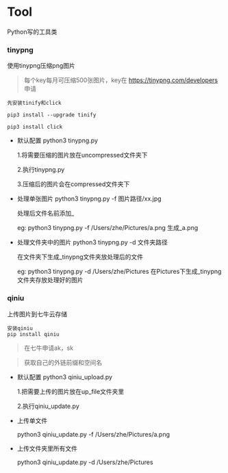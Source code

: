 # Tool
Python写的工具类


### tinypng
使用tinypng压缩png图片

> 每个key每月可压缩500张图片，key在 https://tinypng.com/developers 申请

```
先安装tinify和click 

pip3 install --upgrade tinify

pip3 install click
```


- 默认配置 python3 tinypng.py

    1.将需要压缩的图片放在uncompressed文件夹下
    
    2.执行tinypng.py
    
    3.压缩后的图片会在compressed文件夹下
   
- 处理单张图片 python3 tinypng.py -f 图片路径/xx.jpg

    处理后文件名前添加_
    
    eg: python3 tinypng.py -f /Users/zhe/Pictures/a.png  生成_a.png

- 处理文件夹中的图片  python3 tinypng.py -d 文件夹路径 

    在文件夹下生成_tinypng文件夹放处理后的文件
    
    eg: python3 tinypng.py -d /Users/zhe/Pictures  在Pictures下生成_tinypng文件夹存放处理好的图片
    

### qiniu
上传图片到七牛云存储

```
安装qiniu
pip install qiniu
```

> 在七牛申请ak，sk

> 获取自己的外链前缀和空间名

- 默认配置 python3 qiniu_upload.py

    1.把需要上传的图片放在up_file文件夹里

    2.执行qiniu_update.py

- 上传单文件

    python3 qiniu_update.py -f /Users/zhe/Pictures/a.png
    
- 上传文件夹里所有文件

    python3 qiniu_update.py -d /Users/zhe/Pictures
